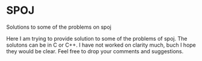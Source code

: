 SPOJ
====

Solutions to some of the problems on spoj

Here I am trying to provide solution to some of the problems of spoj. The solutons can be in C or C++. I have not worked on clarity much, buch I hope they would be clear.
Feel free to drop your comments and suggestions.
